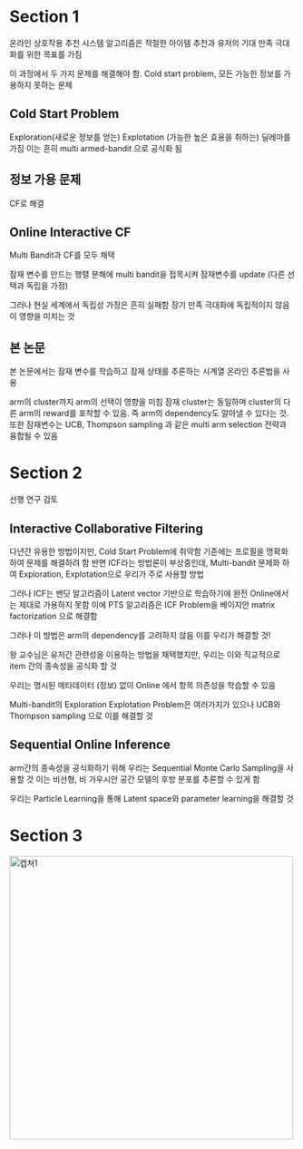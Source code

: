 # Section 1

온라인 상호작용 추천 시스템 알고리즘은 적절한 아이템 추천과 유저의 기대 만족 극대화를 위한 목표를 가짐

이 과정에서 두 가지 문제를 해결해야 함. Cold start problem, 모든 가능한 정보를 가용하지 못하는 문제

## Cold Start Problem

Exploration(새로운 정보를 얻는) Explotation (가능한 높은 효용을 취하는) 딜레마를 가짐 이는 흔히 multi armed-bandit 으로 공식화 됨

## 정보 가용 문제

CF로 해결

## Online Interactive CF

Multi Bandit과 CF를 모두 채택

잠재 변수를 만드는 행렬 분해에 multi bandit을 접목시켜 잠재변수를 update (다른 선택과 독립을 가정)

그러나 현실 세계에서 독립성 가정은 흔히 실패함
장기 만족 극대화에 독립적이지 않음이 영향을 미치는 것 

## 본 논문

본 논문에서는 잠재 변수를 학습하고 잠재 상태를 추론하는 시계열 온라인 추론법을 사용

arm의 cluster까지 arm의 선택이 영향을 미침
잠재 cluster는 동일하며 cluster의 다른 arm의 reward를 포착할 수 있음.
즉 arm의 dependency도 알아낼 수 있다는 것. 또한 잠재변수는 UCB, Thompson sampling 과 같은 multi arm selection 전략과 융합될 수 있음

# Section 2 

선행 연구 검토

## Interactive Collaborative Filtering 

다년간 유용한 방법이지만, Cold Start Problem에 취약함 기존에는 프로필을 명확화 하여 문제를 해결하려 함 
반면 ICF라는 방법론이 부상중인데, Multi-bandit 문제화 하여 Exploration, Explotation으로 우리가 주로 사용할 방법 

그러나 ICF는 밴딧 알고리즘이 Latent vector 기반으로 학습하기에 완전 Online에서는 제대로 가용하지 못함 
이에 PTS 알고리즘은 ICF Problem을 베이지안 matrix factorization 으로 해결함

그러나 이 방법은 arm의 dependency를 고려하지 않음 이를 우리가 해결할 것! 

왕 교수님은 유저간 관련성을 이용하는 방법을 채택했지만, 우리는 이와 직교적으로 item 간의 종속성을 공식화 할 것

우리는 명시된 메타데이터 (정보) 없이 Online 에서 항목 의존성을 학습할 수 있음

Multi-bandit의 Exploration Explotation Problem은 여러가지가 있으나 UCB와 Thompson sampling 으로 이를 해결할 것 

## Sequential Online Inference 

arm간의 종속성을 공식화하기 위해 우리는 Sequential Monte Carlo Sampling을 사용할 것
이는 비선형, 비 가우시안 공간 모델의 후방 분포를 추론할 수 있게 함

우리는 Particle Learning을 통해 Latent space와 parameter learning을 해결할 것 

# Section 3 

<img width="500px" alt='캡쳐1' src = "https://ieeexplore-ieee-org.proxy.cau.ac.kr/mediastore_new/IEEE/content/media/69/8755525/8440090/li.t1-2866041-small.gif">


